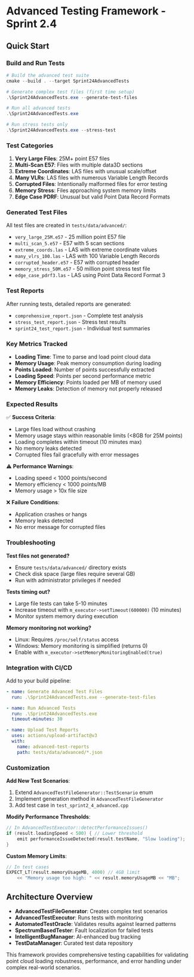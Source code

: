 # Advanced Testing Framework - Sprint 2.4

## Quick Start

### Build and Run Tests

```powershell
# Build the advanced test suite
cmake --build . --target Sprint24AdvancedTests

# Generate complex test files (first time setup)
.\Sprint24AdvancedTests.exe --generate-test-files

# Run all advanced tests
.\Sprint24AdvancedTests.exe

# Run stress tests only
.\Sprint24AdvancedTests.exe --stress-test
```

### Test Categories

1. **Very Large Files**: 25M+ point E57 files
2. **Multi-Scan E57**: Files with multiple data3D sections  
3. **Extreme Coordinates**: LAS files with unusual scale/offset
4. **Many VLRs**: LAS files with numerous Variable Length Records
5. **Corrupted Files**: Intentionally malformed files for error testing
6. **Memory Stress**: Files approaching system memory limits
7. **Edge Case PDRF**: Unusual but valid Point Data Record Formats

### Generated Test Files

All test files are created in `tests/data/advanced/`:
- `very_large_25M.e57` - 25 million point E57 file
- `multi_scan_5.e57` - E57 with 5 scan sections
- `extreme_coords.las` - LAS with extreme coordinate values
- `many_vlrs_100.las` - LAS with 100 Variable Length Records
- `corrupted_header.e57` - E57 with corrupted header
- `memory_stress_50M.e57` - 50 million point stress test file
- `edge_case_pdrf3.las` - LAS using Point Data Record Format 3

### Test Reports

After running tests, detailed reports are generated:
- `comprehensive_report.json` - Complete test analysis
- `stress_test_report.json` - Stress test results  
- `sprint24_test_report.json` - Individual test summaries

### Key Metrics Tracked

- **Loading Time**: Time to parse and load point cloud data
- **Memory Usage**: Peak memory consumption during loading
- **Points Loaded**: Number of points successfully extracted
- **Loading Speed**: Points per second performance metric
- **Memory Efficiency**: Points loaded per MB of memory used
- **Memory Leaks**: Detection of memory not properly released

### Expected Results

✅ **Success Criteria**:
- Large files load without crashing
- Memory usage stays within reasonable limits (<8GB for 25M points)
- Loading completes within timeout (10 minutes max)
- No memory leaks detected
- Corrupted files fail gracefully with error messages

⚠️ **Performance Warnings**:
- Loading speed < 1000 points/second
- Memory efficiency < 1000 points/MB
- Memory usage > 10x file size

❌ **Failure Conditions**:
- Application crashes or hangs
- Memory leaks detected
- No error message for corrupted files

### Troubleshooting

**Test files not generated?**
- Ensure `tests/data/advanced/` directory exists
- Check disk space (large files require several GB)
- Run with administrator privileges if needed

**Tests timing out?**
- Large file tests can take 5-10 minutes
- Increase timeout with `m_executor->setTimeout(600000)` (10 minutes)
- Monitor system memory during execution

**Memory monitoring not working?**
- Linux: Requires `/proc/self/status` access
- Windows: Memory monitoring is simplified (returns 0)
- Enable with `m_executor->setMemoryMonitoringEnabled(true)`

### Integration with CI/CD

Add to your build pipeline:

```yaml
- name: Generate Advanced Test Files
  run: .\Sprint24AdvancedTests.exe --generate-test-files

- name: Run Advanced Tests  
  run: .\Sprint24AdvancedTests.exe
  timeout-minutes: 30

- name: Upload Test Reports
  uses: actions/upload-artifact@v3
  with:
    name: advanced-test-reports
    path: tests/data/advanced/*.json
```

### Customization

**Add New Test Scenarios**:
1. Extend `AdvancedTestFileGenerator::TestScenario` enum
2. Implement generation method in `AdvancedTestFileGenerator`
3. Add test case in `test_sprint2_4_advanced.cpp`

**Modify Performance Thresholds**:
```cpp
// In AdvancedTestExecutor::detectPerformanceIssues()
if (result.loadingSpeed < 500) { // Lower threshold
    emit performanceIssueDetected(result.testName, "Slow loading");
}
```

**Custom Memory Limits**:
```cpp
// In test cases
EXPECT_LT(result.memoryUsageMB, 4000) // 4GB limit
    << "Memory usage too high: " << result.memoryUsageMB << "MB";
```

## Architecture Overview

- **AdvancedTestFileGenerator**: Creates complex test scenarios
- **AdvancedTestExecutor**: Runs tests with monitoring
- **AutomatedTestOracle**: Validates results against learned patterns
- **SpectrumBasedTester**: Fault localization for failed tests
- **IntelligentBugManager**: AI-enhanced bug tracking
- **TestDataManager**: Curated test data repository

This framework provides comprehensive testing capabilities for validating point cloud loading robustness, performance, and error handling under complex real-world scenarios.
